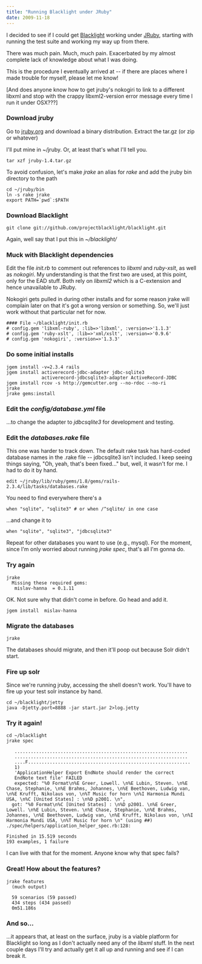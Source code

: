 ```yaml
---
title: "Running Blacklight under JRuby"
date: 2009-11-18
---
```


I decided to see if I could get [Blacklight](http://projectblacklight.org/) working under [JRuby](http://jruby.org/), starting with running the test suite and working my way up from there.

There was much pain. Much, much pain. Exacerbated by my almost complete
lack of knowledge about what I was doing.

This is the procedure I eventually arrived at -- if there are places where I made trouble for myself, please let me know!

[And does anyone know how to get jruby's nokogiri to link to a different
libxml and stop with the crappy libxml2-version error message every time I 
run it under OSX???]

### Download jruby

Go to [jruby.org](http://jruby.org/) and download a binary distribution. Extract the tar.gz (or zip or whatever)

I'll put mine in ~/jruby. Or, at least that's what I'll tell you.

    tar xzf jruby-1.4.tar.gz

To avoid confusion, let's make _jrake_ an alias for _rake_ and add the jruby bin directory to the path

    cd ~/jruby/bin
    ln -s rake jrake
    export PATH=`pwd`:$PATH


### Download Blacklight

    git clone git://github.com/projectblacklight/blacklight.git

Again, well say that I put this in _~/blacklight/_

### Muck with Blacklight dependencies

Edit the file _init.rb_ to comment out references to _libxml_ and _ruby-xslt_, 
as well as _nokogiri_. My understanding is that the first two are used, at this point, only for the EAD stuff. Both rely on _libxml2_ which is a C-extension and hence unavailable to JRuby. 

Nokogiri gets pulled in during other installs and for some reason jrake will complain later on that it's got a wrong version or something. So, we'll just work without that particular net for now.

    #### File ~/blacklight/init.rb
    # config.gem 'libxml-ruby', :lib=>'libxml', :version=>'1.1.3'
    # config.gem 'ruby-xslt', :lib=>'xml/xslt', :version=>'0.9.6'
    # config.gem 'nokogiri', :version=>'1.3.3'

### Do some initial installs

    jgem install -v=2.3.4 rails 
    jgem install activerecord-jdbc-adapter jdbc-sqlite3 
                 activerecord-jdbcsqlite3-adapter ActiveRecord-JDBC 
    jgem install rcov -s http://gemcutter.org --no-rdoc --no-ri
    jrake
    jrake gems:install

### Edit the _config/database.yml_ file

...to change the adapter to _jdbcsqlite3_ for development and testing. 

### Edit the _databases.rake_ file

This one was harder to track down. The default rake task has hard-coded database names in the .rake file -- jdbcsqlite3 isn't included. I keep seeing things saying, "Oh, yeah, that's been fixed..." but, well, it wasn't for me. I had to do it by hand.

    edit ~/jruby/lib/ruby/gems/1.8/gems/rails-2.3.4/lib/tasks/databases.rake

You need to find everywhere there's a 

    when "sqlite", "sqlite3" # or when /^sqlite/ in one case

...and change it to

    when "sqlite", "sqlite3", "jdbcsqlite3"

Repeat for other databases you want to use (e.g., mysql). For the moment, since I'm only worried about running _jrake spec_, that's all I'm gonna do.

### Try again

    jrake
      Missing these required gems:
       mislav-hanna  = 0.1.11

OK. Not sure why that didn't come in before. Go head and add it.

    jgem install  mislav-hanna

### Migrate the databases

    jrake

The databases should migrate, and then it'll poop out because Solr didn't start.

### Fire up solr

Since we're running jruby, accessing the shell doesn't work. You'll have to fire up your test solr instance by hand.

    cd ~/blacklight/jetty
    java -Djetty.port=8888 -jar start.jar 2>log.jetty

### Try it again!

    cd ~/blacklight
    jrake spec
   
       ................................................................
       ................................................................
       ....F............................................................
       1)
       'ApplicationHelper Export EndNote should render the correct 
       EndNote text file' FAILED
       expected: "%0 Format\n%E Greer, Lowell. \n%E Lubin, Steven. \n%E Chase, Stephanie, \n%E Brahms, Johannes, \n%E Beethoven, Ludwig van, \n%E Krufft, Nikolaus von, \n%T Music for horn \n%I Harmonia Mundi USA, \n%C [United States] : \n%D p2001. \n",
      got: "%0 Format\n%C [United States] : \n%D p2001. \n%E Greer, Lowell. \n%E Lubin, Steven. \n%E Chase, Stephanie, \n%E Brahms, Johannes, \n%E Beethoven, Ludwig van, \n%E Krufft, Nikolaus von, \n%I Harmonia Mundi USA, \n%T Music for horn \n" (using ##)
    ./spec/helpers/application_helper_spec.rb:128:
    
    Finished in 15.519 seconds
    193 examples, 1 failure
  
I can live with that for the moment. Anyone know why that spec fails?
   
### Great! How about the features?

    jrake features
      (much output)
      
      59 scenarios (59 passed)
      434 steps (434 passed)
      0m51.186s

### And so...

...it appears that, at least on the surface, jruby is a viable platform for Blacklight so long as I don't actually need any of the _libxml_ stuff. In the next couple days I'll try and actually get it all up and running and see if I can break it.
